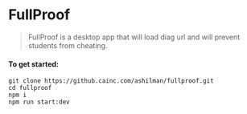 # FullProof

> FullProof is a desktop app that will load diag url and will prevent students from cheating.

#### To get started:

```
git clone https://github.cainc.com/ashilman/fullproof.git
cd fullproof
npm i
npm run start:dev
```
